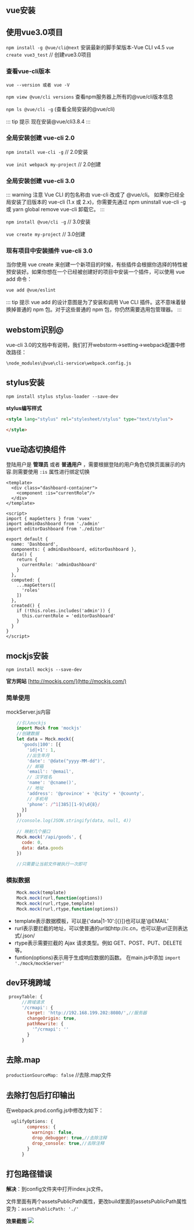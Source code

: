 ## vue安装
## 使用vue3.0项目
`npm install -g @vue/cli@next` 安装最新的脚手架版本-Vue CLI v4.5
`vue create vue3_test` // 创建vue3.0项目

### 查看vue-cli版本
`vue --version 或者 vue -V`

`npm view @vue/cli versions` 查看npm服务器上所有的@vue/cli版本信息

`npm ls @vue/cli -g` (查看全局安装的@vue/cli)

::: tip 提示
现在安装@vue/cli3.8.4
:::

### 全局安装创建 vue-cli 2.0
`npm install vue-cli -g` // 2.0安装

`vue init webpack my-project` // 2.0创建

### 全局安装创建 vue-cli 3.0
::: warning 注意
Vue CLI 的包名称由 vue-cli 改成了 @vue/cli。 如果你已经全局安装了旧版本的 vue-cli (1.x 或 2.x)，你需要先通过 npm uninstall vue-cli -g 或 yarn global remove vue-cli 卸载它。
:::

`npm install @vue/cli -g` // 3.0安装

`vue create my-project` // 3.0创建

### 现有项目中安装插件 vue-cli 3.0
当你使用 vue create 来创建一个新项目的时候，有些插件会根据你选择的特性被预安装好。如果你想在一个已经被创建好的项目中安装一个插件，可以使用 vue add 命令：
```sh
vue add @vue/eslint
```
::: tip 提示
vue add 的设计意图是为了安装和调用 Vue CLI 插件。这不意味着替换掉普通的 npm 包。对于这些普通的 npm 包，你仍然需要选用包管理器。
:::

## webstom识别@
vue-cli 3.0的文档中有说明，我们打开webstorm->setting->webpack配置中修改路径：

`\node_modules\@vue\cli-service\webpack.config.js`

## stylus安装
`npm install stylus stylus-loader --save-dev`

**stylus编写样式**
```html
<style lang="stylus" rel="stylesheet/stylus" type="text/stylus">

</style>
```
## vue动态切换组件
登陆用户是 **管理员** 或者 **普通用户** ，需要根据登陆的用户角色切换页面展示的内容.则需要使用 `:is` 属性进行绑定切换
```vue
<template>
  <div class="dashboard-container">
    <component :is="currentRole"/>
  </div>
</template>

<script>
import { mapGetters } from 'vuex'
import adminDashboard from './admin'
import editorDashboard from './editor'

export default {
  name: 'Dashboard',
  components: { adminDashboard, editorDashboard },
  data() {
    return {
      currentRole: 'adminDashboard'
    }
  },
  computed: {
    ...mapGetters([
      'roles'
    ])
  },
  created() {
    if (!this.roles.includes('admin')) {
      this.currentRole = 'editorDashboard'
    }
  }
}
</script>
```

## mockjs安装
`npm install mockjs --save-dev`

**官方网站** [http://mockjs.com/](http://mockjs.com/)

### 简单使用
mockServer.js内容
```js
	//引入mockjs
	import Mock from 'mockjs'
	//创建数据
	let data = Mock.mock({
	  'goods|100': [{
	    'id|+1': 1,
	    //出生年月
	    'date': '@date("yyyy-MM-dd")',
	    // 邮箱
	    'email': '@email',
	    // 汉字姓名
	    'name': '@cname()',
	    // 地址
	    'address': '@province' + '@city' + '@county',
	    // 手机号
	    'phone': /^1[385][1-9]\d{8}/
	  }]
	})
	//console.log(JSON.stringify(data, null, 4))
	
	// 映射几个接口
	Mock.mock('/api/goods', {
	  code: 0,
	  data: data.goods
	})
	
	//只需要让当前文件被执行一次即可
```
### 模拟数据
```js
	Mock.mock(template)
	Mock.mock(rurl,function(options))
	Mock.mock(rurl,rtype,template)
	Mock.mock(rurl,rtype,function(options))
```
- template表示数据模板，可以是{'data|1-10':[{}]}也可以是’@EMAIL’
- rurl表示要拦截的地址，可以使普通的url如http://c.cn，也可以是url正则表达式/\.json/
- rtype表示需要拦截的 Ajax 请求类型。例如 GET、POST、PUT、DELETE 等。
- funtion(options)表示用于生成响应数据的函数。
在main.js中添加
`import './mock/mockServer'`

## dev环境跨域
```js
 proxyTable: {
      //跨域请求
      '/crmapi': {
        target: 'http://192.168.199.202:8080/',//服务器
        changeOrigin: true,
        pathRewrite: {
          '^/crmapi': ''
        }
      }
```

## 去除.map
`productionSourceMap: false` //去除.map文件

## 去除打包后打印输出
在webpack.prod.config.js中修改为如下：
```js
  uglifyOptions: {
        compress: {
          warnings: false,
          drop_debugger: true,//去除注释
          drop_console: true,//去除注释
        }
      }
```

## 打包路径错误
**解决**：到config文件夹中打开index.js文件。

文件里面有两个assetsPublicPath属性，更改build里面的assetsPublicPath属性变为：`assetsPublicPath: './'`

**效果截图**
![](https://i.loli.net/2019/04/02/5ca324988ce79.png)

